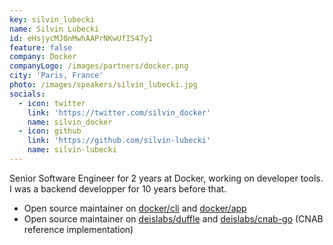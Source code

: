 ```yaml
---
key: silvin_lubecki
name: Silvin Lubecki
id: eHsjycMJ0nMwhAAPrNKwUfIS47y1
feature: false
company: Docker
companyLogo: /images/partners/docker.png
city: 'Paris, France'
photo: /images/speakers/silvin_lubecki.jpg
socials:
  - icon: twitter
    link: 'https://twitter.com/silvin_docker'
    name: silvin_docker
  - icon: github
    link: 'https://github.com/silvin-lubecki'
    name: silvin-lubecki
---
```

Senior Software Engineer for 2 years at Docker, working on developer tools. I was a backend developper for 10 years before that.
- Open source maintainer on [docker/cli](https://github.com/docker/cli) and [docker/app](https://github.com/docker/app)
- Open source maintainer on [deislabs/duffle](https://github.com/deislabs/duffle) and [deislabs/cnab-go](https://github.com/deislabs/cnab-go) (CNAB reference implementation)